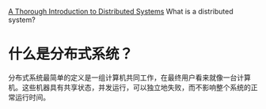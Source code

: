 [A Thorough Introduction to Distributed Systems](https://www.freecodecamp.org/news/a-thorough-introduction-to-distributed-systems-3b91562c9b3c/)
What is a distributed system?

# 什么是分布式系统？

分布式系统最简单的定义是一组计算机共同工作，在最终用户看来就像一台计算机。这些机器具有共享状态，并发运行，可以独立地失败，而不影响整个系统的正常运行时间。
